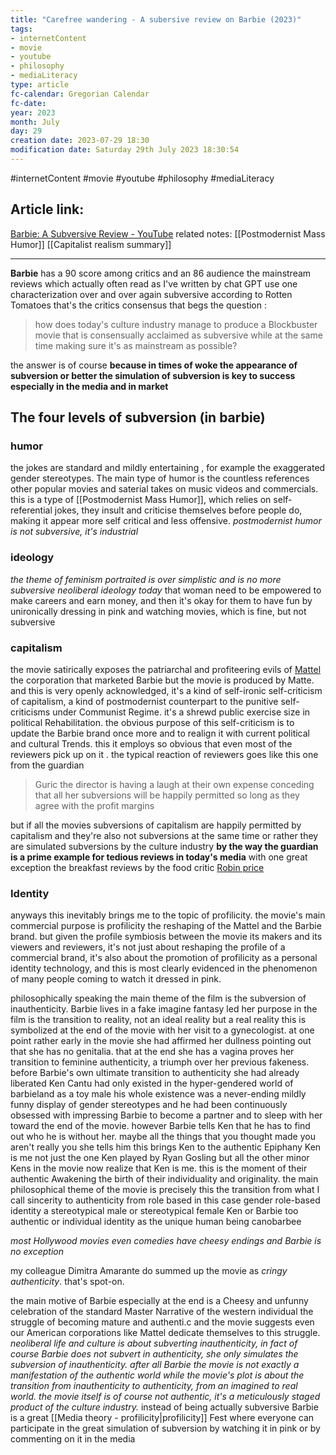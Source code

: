 ```yaml
---
title: "Carefree wandering - A subersive review on Barbie (2023)"
tags:
- internetContent
- movie
- youtube
- philosophy
- mediaLiteracy
type: article
fc-calendar: Gregorian Calendar
fc-date: 
year: 2023
month: July
day: 29
creation date: 2023-07-29 18:30
modification date: Saturday 29th July 2023 18:30:54
---
```


#internetContent  #movie #youtube #philosophy #mediaLiteracy 
## Article link:
[Barbie: A Subversive Review - YouTube](https://www.youtube.com/watch?v=MZ18QX-IQY0)
related notes: 
[[Postmodernist Mass Humor]]
[[Capitalist realism summary]]
_____
**Barbie** has a 90 score among critics and an 86 audience the mainstream reviews which actually often read as I've written by chat GPT use one characterization over and over again subversive according to Rotten Tomatoes that's the critics consensus
that begs the question : 

> how does today's culture industry manage to produce a Blockbuster movie that is consensually acclaimed as subversive while at the same time making sure it's as mainstream as possible?

the answer is of course **because in times of woke the appearance of subversion or better the simulation of subversion is key to success especially in the media and in market**

## The four levels of subversion (in barbie)

### humor

 the jokes are standard and mildly entertaining , for example the exaggerated gender stereotypes. The main type of humor is the countless references other popular movies and saterial takes on music videos and commercials. this is a type of [[Postmodernist Mass Humor]], which relies on self-referential jokes, they insult and criticise themselves before people do, making it appear more self critical and less offensive. *postmodernist humor is not subversive, it's industrial*

### ideology

 *the theme of feminism portraited is over simplistic and is no more subversive neoliberal ideology today* that woman need to be empowered to make careers and earn money, and then it's okay for them to have fun by unironically dressing in pink and watching movies, which is fine, but not subversive   

### capitalism 

the movie satirically exposes the patriarchal and profiteering evils of [Mattel](https://en.wikipedia.org/wiki/Mattel) the corporation that marketed Barbie but the movie is produced by Matte. and this is very openly acknowledged, it's a kind of self-ironic self-criticism of capitalism, a kind of postmodernist counterpart to the punitive self-criticisms under Communist Regime. it's a shrewd public exercise size in political Rehabilitation. the obvious purpose of this self-criticism is to update the Barbie brand once more and to realign it with current political and cultural Trends. this it employs so obvious that even most of the reviewers pick up on it . the typical reaction of reviewers goes like this one from the guardian
> Guric the director is having a laugh at their own expense conceding that all her subversions will be happily permitted so long as they agree with the profit margins 

but if all the movies subversions of capitalism are happily permitted by capitalism and they're also not subversions at the same time or rather they are simulated subversions by the culture industry **by the way the guardian is a prime example for tedious reviews in today's media** with one great exception the breakfast reviews by the food critic [Robin price](https://robinprice.net/)

### Identity 

anyways this inevitably brings me to the topic of profilicity. the movie's main commercial purpose is profilicity the reshaping of the Mattel and the Barbie brand. but given the profile symbiosis between the movie its makers and its viewers and reviewers, it's not just about reshaping the profile of a commercial brand, it's also about the promotion of profilicity as a personal identity technology, and this is most clearly evidenced in the phenomenon of many people coming to watch it dressed in pink.

philosophically speaking the main theme of the film is the subversion of inauthenticity. Barbie lives in a fake imagine fantasy led her purpose in the film is the transition to reality, not an ideal reality but a real reality 
this is symbolized at the end of the movie with her visit to a gynecologist. at one point rather early in the movie she had affirmed her dullness pointing out that she has no genitalia. that at the end she has a vagina proves her 
transition to feminine authenticity, a triumph over her previous fakeness. before Barbie's own ultimate transition to authenticity she had already liberated Ken Cantu had only existed in the hyper-gendered world of barbieland as a toy male his whole existence was a never-ending mildly funny display of gender stereotypes and he had been continuously obsessed with impressing Barbie to become a partner and to sleep with her toward the end of the movie. however Barbie tells Ken that he has to find out who he is without her. maybe all the things that you thought made you aren't really you she tells him this brings Ken to the authentic Epiphany Ken is me not just the one Ken played by Ryan Gosling but all the other minor Kens in the movie now realize that Ken is me. this is the moment of their authentic Awakening the birth of their individuality and originality. the main philosophical theme of the movie is precisely this the transition from what I call sincerity to authenticity from role based in this case gender role-based identity a stereotypical male or stereotypical female Ken or Barbie too authentic or individual identity as the unique human being canobarbee 

*most Hollywood movies even comedies have cheesy endings and Barbie is no exception*

my colleague Dimitra Amarante do summed up the movie as *cringy authenticity*. that's spot-on.

the main motive of Barbie especially at the end is a Cheesy and unfunny celebration of the standard Master 
Narrative of the western individual the struggle of becoming mature and authenti.c and the movie suggests even our American corporations like Mattel dedicate themselves to this struggle. *neoliberal life and culture is about subverting inauthenticity, in fact of course Barbie does not subvert in authenticity, she only simulates the subversion of inauthenticity. after all Barbie the movie is not exactly a manifestation of the authentic world while the movie's plot is about the transition from inauthenticity to authenticity, from an imagined to real world. the movie itself is of course not authentic, it's a meticulously staged product of the culture industry.* instead of being actually subversive Barbie is a great [[Media theory -  profilicity|profilicity]] Fest where everyone can participate in the great simulation of subversion by watching it in pink or by commenting on it in the media 
